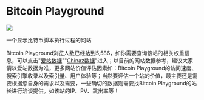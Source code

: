 # 

# Bitcoin Playground



![](C:\Users\asus\Desktop\每日工作\导航10篇\6.29\数据分析\1\3.jpg)

一个显示比特币脚本执行过程的网站

Bitcoin Playground浏览人数已经达到5,586，如你需要查询该站的相关权重信息，可以点击"[爱站数据](https://1234btc.com/go/?url=aHR0cHM6Ly93d3cuYWl6aGFuLmNvbS9zZW8vdC5jbg%3D%3D)""[Chinaz数据](https://1234btc.com/go/?url=aHR0cHM6Ly9zZW8uY2hpbmF6LmNvbS8%2FcT10LmNu)"进入；以目前的网站数据参考，建议大家请以爱站数据为准，更多网站价值评估因素如：Bitcoin Playground的访问速度、搜索引擎收录以及索引量、用户体验等；当然要评估一个站的价值，最主要还是需要根据您自身的需求以及需要，一些确切的数据则需要找Bitcoin Playground的站长进行洽谈提供。如该站的IP、PV、跳出率等！

